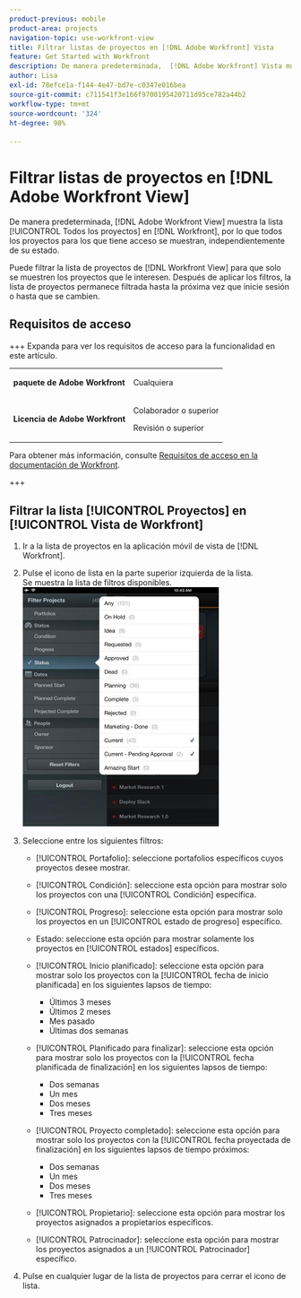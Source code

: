 ```yaml
---
product-previous: mobile
product-area: projects
navigation-topic: use-workfront-view
title: Filtrar listas de proyectos en [!DNL Adobe Workfront] Vista
feature: Get Started with Workfront
description: De manera predeterminada,  [!DNL Adobe Workfront] Vista muestra la lista [!UICONTROL Todos los proyectos] en [!DNL Workfront], por lo que todos los proyectos a los que tiene acceso se enumeran, independientemente de su estado.
author: Lisa
exl-id: 78efce1a-f144-4e47-bd7e-c0347e016bea
source-git-commit: c711541f3e166f9700195420711d95ce782a44b2
workflow-type: tm+mt
source-wordcount: '324'
ht-degree: 98%

---
```


# Filtrar listas de proyectos en [!DNL Adobe Workfront View]

De manera predeterminada, [!DNL Adobe Workfront View] muestra la lista [!UICONTROL Todos los proyectos] en [!DNL Workfront], por lo que todos los proyectos para los que tiene acceso se muestran, independientemente de su estado.

Puede filtrar la lista de proyectos de [!DNL Workfront View] para que solo se muestren los proyectos que le interesen. Después de aplicar los filtros, la lista de proyectos permanece filtrada hasta la próxima vez que inicie sesión o hasta que se cambien.

## Requisitos de acceso

+++ Expanda para ver los requisitos de acceso para la funcionalidad en este artículo.

<table style="table-layout:auto"> 
 <col> 
 </col> 
 <col> 
 </col> 
 <tbody> 
  <tr> 
   <td role="rowheader"><strong>paquete de Adobe Workfront</strong></td> 
   <td> <p>Cualquiera</p> </td> 
  </tr> 
  <tr> 
   <td role="rowheader"><strong>Licencia de Adobe Workfront</strong></td> 
   <td> 
   <p>Colaborador o superior</p>
   <p>Revisión o superior</p> </td> 
  </tr> 
 </tbody> 
</table>

Para obtener más información, consulte [Requisitos de acceso en la documentación de Workfront](/help/quicksilver/administration-and-setup/add-users/access-levels-and-object-permissions/access-level-requirements-in-documentation.md).

+++

## Filtrar la lista [!UICONTROL Proyectos] en [!UICONTROL Vista de Workfront]

1. Ir a la lista de proyectos en la aplicación móvil de vista de [!DNL Workfront].
1. Pulse el icono de lista en la parte superior izquierda de la lista.\
   Se muestra la lista de filtros disponibles.\
   ![WF_View_filters_050621.jpg](assets/wf-view-filters-050621-350x427.jpg)

1. Seleccione entre los siguientes filtros:

   * [!UICONTROL Portafolio]: seleccione portafolios específicos cuyos proyectos desee mostrar.
   * [!UICONTROL Condición]: seleccione esta opción para mostrar solo los proyectos con una [!UICONTROL Condición] específica.
   * [!UICONTROL Progreso]: seleccione esta opción para mostrar solo los proyectos en un [!UICONTROL estado de progreso] específico.
   * Estado: seleccione esta opción para mostrar solamente los proyectos en [!UICONTROL estados] específicos.
   * [!UICONTROL Inicio planificado]: seleccione esta opción para mostrar solo los proyectos con la [!UICONTROL fecha de inicio planificada] en los siguientes lapsos de tiempo:

      * Últimos 3 meses
      * Últimos 2 meses
      * Mes pasado
      * Últimas dos semanas
   * [!UICONTROL Planificado para finalizar]: seleccione esta opción para mostrar solo los proyectos con la [!UICONTROL fecha planificada de finalización] en los siguientes lapsos de tiempo:

      * Dos semanas
      * Un mes
      * Dos meses
      * Tres meses
   * [!UICONTROL Proyecto completado]: seleccione esta opción para mostrar solo los proyectos con la [!UICONTROL fecha proyectada de finalización] en los siguientes lapsos de tiempo próximos:

      * Dos semanas
      * Un mes
      * Dos meses
      * Tres meses
   * [!UICONTROL Propietario]: seleccione esta opción para mostrar los proyectos asignados a propietarios específicos.
   * [!UICONTROL Patrocinador]: seleccione esta opción para mostrar los proyectos asignados a un [!UICONTROL Patrocinador] específico.




1. Pulse en cualquier lugar de la lista de proyectos para cerrar el icono de lista.
